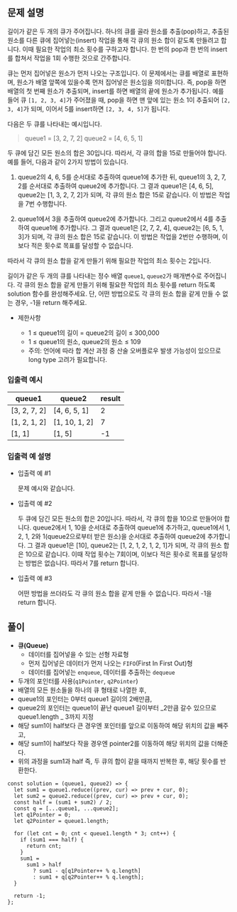 ## 문제 설명

길이가 같은 두 개의 큐가 주어집니다. 하나의 큐를 골라 원소를 추출(pop)하고, 추출된 원소를 다른 큐에 집어넣는(insert) 작업을 통해 각 큐의 원소 합이 같도록 만들려고 합니다. 이때 필요한 작업의 최소 횟수를 구하고자 합니다. 한 번의 pop과 한 번의 insert를 합쳐서 작업을 1회 수행한 것으로 간주합니다.

큐는 먼저 집어넣은 원소가 먼저 나오는 구조입니다. 이 문제에서는 큐를 배열로 표현하며, 원소가 배열 앞쪽에 있을수록 먼저 집어넣은 원소임을 의미합니다. 즉, pop을 하면 배열의 첫 번째 원소가 추출되며, insert를 하면 배열의 끝에 원소가 추가됩니다. 예를 들어 큐 `[1, 2, 3, 4]`가 주어졌을 때, pop을 하면 맨 앞에 있는 원소 1이 추출되어 `[2, 3, 4]`가 되며, 이어서 5를 insert하면 `[2, 3, 4, 5]`가 됩니다.

다음은 두 큐를 나타내는 예시입니다.

> queue1 = [3, 2, 7, 2]
> queue2 = [4, 6, 5, 1]

두 큐에 담긴 모든 원소의 합은 30입니다. 따라서, 각 큐의 합을 15로 만들어야 합니다. 예를 들어, 다음과 같이 2가지 방법이 있습니다.

1. queue2의 4, 6, 5를 순서대로 추출하여 queue1에 추가한 뒤, queue1의 3, 2, 7, 2를 순서대로 추출하여 queue2에 추가합니다. 그 결과 queue1은 [4, 6, 5], queue2는 [1, 3, 2, 7, 2]가 되며, 각 큐의 원소 합은 15로 같습니다. 이 방법은 작업을 7번 수행합니다.

2. queue1에서 3을 추출하여 queue2에 추가합니다. 그리고 queue2에서 4를 추출하여 queue1에 추가합니다. 그 결과 queue1은 [2, 7, 2, 4], queue2는 [6, 5, 1, 3]가 되며, 각 큐의 원소 합은 15로 같습니다. 이 방법은 작업을 2번만 수행하며, 이보다 적은 횟수로 목표를 달성할 수 없습니다.

따라서 각 큐의 원소 합을 같게 만들기 위해 필요한 작업의 최소 횟수는 2입니다.

길이가 같은 두 개의 큐를 나타내는 정수 배열 `queue1`, `queue2`가 매개변수로 주어집니다. 각 큐의 원소 합을 같게 만들기 위해 필요한 작업의 최소 횟수를 return 하도록 solution 함수를 완성해주세요. 단, 어떤 방법으로도 각 큐의 원소 합을 같게 만들 수 없는 경우, -1을 return 해주세요.

- 제한사항

  - 1 ≤ queue1의 길이 = queue2의 길이 ≤ 300,000
  - 1 ≤ queue1의 원소, queue2의 원소 ≤ 109
  - 주의: 언어에 따라 합 계산 과정 중 산술 오버플로우 발생 가능성이 있으므로 long type 고려가 필요합니다.

### 입출력 예시

| queue1       | queue2        | result |
| ------------ | ------------- | ------ |
| [3, 2, 7, 2] | [4, 6, 5, 1]  | 2      |
| [1, 2, 1, 2] | [1, 10, 1, 2] | 7      |
| [1, 1]       | [1, 5]        | -1     |

### 입출력 예 설명

- 입출력 예 #1

  문제 예시와 같습니다.

- 입출력 예 #2

  두 큐에 담긴 모든 원소의 합은 20입니다. 따라서, 각 큐의 합을 10으로 만들어야 합니다. queue2에서 1, 10을 순서대로 추출하여 queue1에 추가하고, queue1에서 1, 2, 1, 2와 1(queue2으로부터 받은 원소)을 순서대로 추출하여 queue2에 추가합니다. 그 결과 queue1은 [10], queue2는 [1, 2, 1, 2, 1, 2, 1]가 되며, 각 큐의 원소 합은 10으로 같습니다. 이때 작업 횟수는 7회이며, 이보다 적은 횟수로 목표를 달성하는 방법은 없습니다. 따라서 7를 return 합니다.

- 입출력 예 #3

  어떤 방법을 쓰더라도 각 큐의 원소 합을 같게 만들 수 없습니다. 따라서 -1을 return 합니다.

## 풀이

- **큐(Queue)**
  - 데이터를 집어넣을 수 있는 선형 자료형
  - 먼저 집어넣은 데이터가 먼저 나오는 `FIFO`(First In First Out)형
  - 데이터를 집어넣는 `enqueue`, 데이터를 추출하는 `dequeue`
- 두개의 포인터를 사용(`q1Pointer`, `q2Pointer`)
- 배열의 모든 원소들을 하나의 큐 형태로 나열한 후,
- queue1의 포인터는 0부터 queue1 길이의 2배만큼,
- queue2의 포인터는 queue1이 끝난 queue1 길이부터 _2만큼 갈수 있으므로 queue1.length _ 3까지 지정
- 해당 sum1이 half보다 큰 경우엔 포인터를 앞으로 이동하여 해당 위치의 값을 빼주고,
- 해당 sum1이 half보다 작을 경우엔 pointer2를 이동하여 해당 위치의 값을 더해준다.
- 위의 과정을 sum1과 half 즉, 두 큐의 합이 같을 때까지 반복한 후, 해당 횟수를 반환한다.

```
const solution = (queue1, queue2) => {
  let sum1 = queue1.reduce((prev, cur) => prev + cur, 0);
  let sum2 = queue2.reduce((prev, cur) => prev + cur, 0);
  const half = (sum1 + sum2) / 2;
  const q = [...queue1, ...queue2];
  let q1Pointer = 0;
  let q2Pointer = queue1.length;

  for (let cnt = 0; cnt < queue1.length * 3; cnt++) {
    if (sum1 === half) {
      return cnt;
    }
    sum1 =
      sum1 > half
        ? sum1 - q[q1Pointer++ % q.length]
        : sum1 + q[q2Pointer++ % q.length];
  }

  return -1;
};
```
